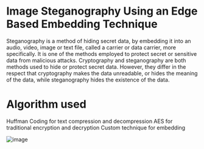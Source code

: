 # Image Steganography Using an Edge Based Embedding Technique
Steganography is a method of hiding secret data, by embedding it into an audio, video, 
image or text file, called a carrier or data carrier, more specifically. It is one of the 
methods employed to protect secret or sensitive data from malicious attacks. 
Cryptography and steganography are both methods used to hide or protect secret data. 
However, they differ in the respect that cryptography makes the data unreadable, or hides 
the meaning of the data, while steganography hides the existence of the data. 

# Algorithm used
Huffman Coding for text compression and decompression 
AES for traditional encryption and decryption
Custom technique for embedding

![image](https://user-images.githubusercontent.com/89768939/185040959-307bed93-e6c5-4d43-8f1b-1775f0be95a9.png)

